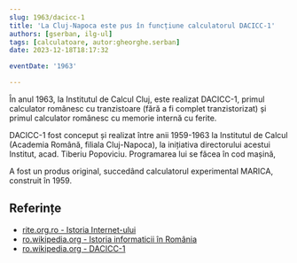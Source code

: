 ```yaml
---
slug: 1963/dacicc-1
title: 'La Cluj-Napoca este pus în funcțiune calculatorul DACICC-1'
authors: [gserban, ilg-ul]
tags: [calculatoare, autor:gheorghe.serban]
date: 2023-12-18T18:17:32

eventDate: '1963'

---
```


În anul 1963, la Institutul de Calcul Cluj, este realizat DACICC-1,
primul calculator românesc cu tranzistoare (fără a fi complet tranzistorizat)
și primul calculator românesc cu memorie internă cu ferite.

<!-- truncate -->

DACICC-1 fost conceput și realizat între anii 1959-1963 la
Institutul de Calcul (Academia Română, filiala Cluj-Napoca),
la inițiativa directorului acestui Institut, acad. Tiberiu Popoviciu.
Programarea lui se făcea în cod mașină,

A fost un produs original, succedând calculatorul experimental MARICA,
construit în 1959.

## Referințe

- [rite.org.ro - Istoria Internet-ului](https://rite.org.ro/istoria-internetului/)
- [ro.wikipedia.org - Istoria informaticii în România](https://ro.wikipedia.org/wiki/Istoria_informaticii_în_România)
- [ro.wikipedia.org - DACICC-1](https://ro.wikipedia.org/wiki/DACICC-1)
